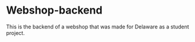 # Webshop-backend
This is the backend of a webshop that was made for Delaware as a student project.
